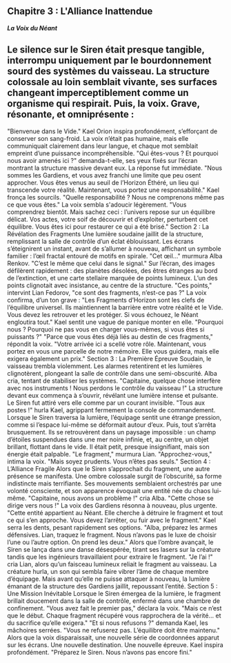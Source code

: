 ## **Chapitre 3 : L'Alliance Inattendue** ## 
_**La Voix du Néant**_

Le silence sur le Siren était presque tangible, interrompu uniquement par le bourdonnement sourd des systèmes du vaisseau. La structure colossale au loin semblait vivante, ses surfaces changeant imperceptiblement comme un organisme qui respirait. Puis, la voix. Grave, résonante, et omniprésente :
--- 
"Bienvenue dans le Vide."
Kael Orion inspira profondément, s’efforçant de conserver son sang-froid. La voix n’était pas humaine, mais elle communiquait clairement dans leur langue, et chaque mot semblait empreint d’une puissance incompréhensible.
"Qui êtes-vous ? Et pourquoi nous avoir amenés ici ?" demanda-t-elle, ses yeux fixés sur l’écran montrant la structure massive devant eux.
La réponse fut immédiate.
"Nous sommes les Gardiens, et vous avez franchi une limite que peu osent approcher. Vous êtes venus au seuil de l’Horizon Éthéré, un lieu qui transcende votre réalité. Maintenant, vous portez une responsabilité."
Kael fronça les sourcils.
"Quelle responsabilité ? Nous ne comprenons même pas ce que vous êtes."
La voix sembla s'adoucir légèrement.
"Vous comprendrez bientôt. Mais sachez ceci : l’univers repose sur un équilibre délicat. Vos actes, votre soif de découvrir et d’exploiter, perturbent cet équilibre. Vous êtes ici pour restaurer ce qui a été brisé."
Section 2 : La Révélation des Fragments
Une lumière soudaine jaillit de la structure, remplissant la salle de contrôle d’un éclat éblouissant. Les écrans s’éteignirent un instant, avant de s’allumer à nouveau, affichant un symbole familier : l’œil fractal entouré de motifs en spirale.
"Cet œil…" murmura Alba Renkov. "C’est le même que celui dans le signal."
Sur l’écran, des images défilèrent rapidement : des planètes désolées, des êtres étranges au bord de l’extinction, et une carte stellaire marquée de points lumineux. L’un des points clignotait avec insistance, au centre de la structure.
"Ces points," intervint Lian Fedorov, "ce sont des fragments, n’est-ce pas ?"
La voix confirma, d’un ton grave :
"Les Fragments d’Horizon sont les clefs de l’équilibre universel. Ils maintiennent la barrière entre votre réalité et le Vide. Vous devez les retrouver et les protéger. Si vous échouez, le Néant engloutira tout."
Kael sentit une vague de panique monter en elle.
"Pourquoi nous ? Pourquoi ne pas vous en charger vous-mêmes, si vous êtes si puissants ?"
"Parce que vous êtes déjà liés au destin de ces fragments," répondit la voix. "Votre arrivée ici a scellé votre rôle. Maintenant, vous portez en vous une parcelle de notre mémoire. Elle vous guidera, mais elle exigera également un prix."
Section 3 : La Première Épreuve
Soudain, le vaisseau trembla violemment. Les alarmes retentirent et les lumières clignotèrent, plongeant la salle de contrôle dans une semi-obscurité. Alba cria, tentant de stabiliser les systèmes.
"Capitaine, quelque chose interfère avec nos instruments ! Nous perdons le contrôle du vaisseau !"
La structure devant eux commença à s’ouvrir, révélant une lumière intense et pulsante. Le Siren fut attiré vers elle comme par un courant invisible.
"Tous aux postes !" hurla Kael, agrippant fermement la console de commandement.
Lorsque le Siren traversa la lumière, l’équipage sentit une étrange pression, comme si l’espace lui-même se déformait autour d’eux. Puis, tout s’arrêta brusquement.
Ils se retrouvèrent dans un paysage impossible : un champ d’étoiles suspendues dans une mer noire infinie, et, au centre, un objet brillant, flottant dans le vide. Il était petit, presque insignifiant, mais son énergie était palpable.
"Le fragment," murmura Lian.
"Approchez-vous," intima la voix. "Mais soyez prudents. Vous n’êtes pas seuls."
Section 4 : L’Alliance Fragile
Alors que le Siren s’approchait du fragment, une autre présence se manifesta. Une ombre colossale surgit de l’obscurité, sa forme indistincte mais terrifiante. Ses mouvements semblaient orchestrés par une volonté consciente, et son apparence évoquait une entité née du chaos lui-même.
"Capitaine, nous avons un problème !" cria Alba. "Cette chose se dirige vers nous !"
La voix des Gardiens résonna à nouveau, plus urgente.
"Cette entité appartient au Néant. Elle cherche à détruire le fragment et tout ce qui s’en approche. Vous devez l’arrêter, ou fuir avec le fragment."
Kael serra les dents, pesant rapidement ses options.
"Alba, préparez les armes défensives. Lian, traquez le fragment. Nous n’avons pas le luxe de choisir l’une ou l’autre option. On prend les deux."
Alors que l’ombre avançait, le Siren se lança dans une danse désespérée, tirant ses lasers sur la créature tandis que les ingénieurs travaillaient pour extraire le fragment.
"Je l’ai !" cria Lian, alors qu’un faisceau lumineux reliait le fragment au vaisseau.
La créature hurla, un son qui sembla faire vibrer l’âme de chaque membre d’équipage. Mais avant qu’elle ne puisse attaquer à nouveau, la lumière émanant de la structure des Gardiens jaillit, repoussant l’entité.
Section 5 : Une Mission Inévitable
Lorsque le Siren émergea de la lumière, le fragment brillait doucement dans la salle de contrôle, enfermé dans une chambre de confinement.
"Vous avez fait le premier pas," déclara la voix. "Mais ce n’est que le début. Chaque fragment récupéré vous rapprochera de la vérité… et du sacrifice qu’elle exigera."
"Et si nous refusons ?" demanda Kael, les mâchoires serrées.
"Vous ne refuserez pas. L’équilibre doit être maintenu."
Alors que la voix disparaissait, une nouvelle série de coordonnées apparut sur les écrans. Une nouvelle destination. Une nouvelle épreuve.
Kael inspira profondément.
"Préparez le Siren. Nous n’avons pas encore fini."
